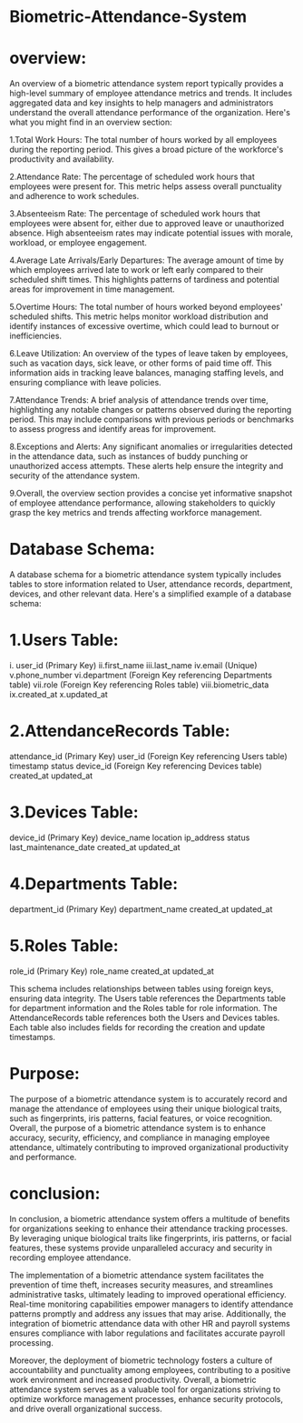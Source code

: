 #  Biometric-Attendance-System
#  overview:
An overview of a biometric attendance system report typically provides a high-level summary of employee attendance metrics and trends. It includes aggregated data and key insights to help managers and administrators understand the overall attendance performance of the organization. Here's what you might find in an overview section:

1.Total Work Hours: The total number of hours worked by all employees during the reporting period. This gives a broad picture of the workforce's productivity and availability.

2.Attendance Rate: The percentage of scheduled work hours that employees were present for. This metric helps assess overall punctuality and adherence to work schedules.

3.Absenteeism Rate: The percentage of scheduled work hours that employees were absent for, either due to approved leave or unauthorized absence. High absenteeism rates may indicate potential issues with morale, workload, or employee engagement.

4.Average Late Arrivals/Early Departures: The average amount of time by which employees arrived late to work or left early compared to their scheduled shift times. This highlights patterns of tardiness and potential areas for improvement in time management.

5.Overtime Hours: The total number of hours worked beyond employees' scheduled shifts. This metric helps monitor workload distribution and identify instances of excessive overtime, which could lead to burnout or inefficiencies.

6.Leave Utilization: An overview of the types of leave taken by employees, such as vacation days, sick leave, or other forms of paid time off. This information aids in tracking leave balances, managing staffing levels, and ensuring compliance with leave policies.

7.Attendance Trends: A brief analysis of attendance trends over time, highlighting any notable changes or patterns observed during the reporting period. This may include comparisons with previous periods or benchmarks to assess progress and identify areas for improvement.

8.Exceptions and Alerts: Any significant anomalies or irregularities detected in the attendance data, such as instances of buddy punching or unauthorized access attempts. These alerts help ensure the integrity and security of the attendance system.

9.Overall, the overview section provides a concise yet informative snapshot of employee attendance performance, allowing stakeholders to quickly grasp the key metrics and trends affecting workforce management.

#  Database Schema:
A database schema for a biometric attendance system typically includes tables to store information related to User, attendance records, department, devices, and other relevant data. Here's a simplified example of a database schema:

# 1.Users Table:
i. user_id (Primary Key)
ii.first_name
iii.last_name
iv.email (Unique)
v.phone_number
vi.department (Foreign Key referencing Departments table)
vii.role (Foreign Key referencing Roles table)
viii.biometric_data
ix.created_at
x.updated_at

# 2.AttendanceRecords Table:
attendance_id (Primary Key)
user_id (Foreign Key referencing Users table)
timestamp
status
device_id (Foreign Key referencing Devices table)
created_at
updated_at

# 3.Devices Table:
device_id (Primary Key)
device_name
location
ip_address
status
last_maintenance_date
created_at
updated_at

# 4.Departments Table:
department_id (Primary Key)
department_name
created_at
updated_at

# 5.Roles Table:
role_id (Primary Key)
role_name
created_at
updated_at

This schema includes relationships between tables using foreign keys, ensuring data integrity. The Users table references the Departments table for department information and the Roles table for role information. The AttendanceRecords table references both the Users and Devices tables. Each table also includes fields for recording the creation and update timestamps.

# Purpose:
The purpose of a biometric attendance system is to accurately record and manage the attendance of employees using their unique biological traits, such as fingerprints, iris patterns, facial features, or voice recognition.
Overall, the purpose of a biometric attendance system is to enhance accuracy, security, efficiency, and compliance in managing employee attendance, ultimately contributing to improved organizational productivity and performance.

# conclusion:
In conclusion, a biometric attendance system offers a multitude of benefits for organizations seeking to enhance their attendance tracking processes. By leveraging unique biological traits like fingerprints, iris patterns, or facial features, these systems provide unparalleled accuracy and security in recording employee attendance.

The implementation of a biometric attendance system facilitates the prevention of time theft, increases security measures, and streamlines administrative tasks, ultimately leading to improved operational efficiency. Real-time monitoring capabilities empower managers to identify attendance patterns promptly and address any issues that may arise. Additionally, the integration of biometric attendance data with other HR and payroll systems ensures compliance with labor regulations and facilitates accurate payroll processing.

Moreover, the deployment of biometric technology fosters a culture of accountability and punctuality among employees, contributing to a positive work environment and increased productivity. Overall, a biometric attendance system serves as a valuable tool for organizations striving to optimize workforce management processes, enhance security protocols, and drive overall organizational success.












